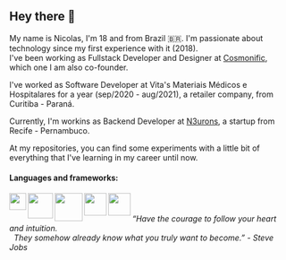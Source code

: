 ## Hey there 👋

My name is Nicolas, I'm 18 and from Brazil 🇧🇷. I'm passionate about technology since my first experience with it (2018).<br/>
I've been working as Fullstack Developer and Designer at [Cosmonific](https://www.cosmonific.com), which one I am also co-founder.

I've worked as Software Developer at Vita's Materiais Médicos e Hospitalares for a year (sep/2020 - aug/2021), a retailer company, from Curitiba - Paraná.

Currently, I'm workins as Backend Developer at [N3urons](https://www.n3urons.com), a startup from Recife - Pernambuco.

At my repositories, you can find some experiments with a little bit of everything that I've learning in my career until now.

#### Languages and frameworks:

<img src="https://assets.fontsinuse.com/static/use-media-items/17/16215/full-1052x1052/56702c8b/js.png?resolution=0" width="30" align="left" /> 
<img src="https://upload.wikimedia.org/wikipedia/commons/thumb/a/a7/React-icon.svg/1280px-React-icon.svg.png" width="45" align="left" /> 
<img src="https://upload.wikimedia.org/wikipedia/commons/thumb/8/8e/Nextjs-logo.svg/800px-Nextjs-logo.svg.png" width="50" align="left" /> 
<img src="https://cdn.iconscout.com/icon/free/png-256/nodejs-226032.png" width="40" align="left" /> 
<img src="https://d33wubrfki0l68.cloudfront.net/e937e774cbbe23635999615ad5d7732decad182a/26072/logo-small.ede75a6b.svg" width="40" align="left" /> 
<!-- <img src="https://cdn.iconscout.com/icon/free/png-512/php-2038871-1720084.png" width="40" align="left" /> -->
<!-- <img src="https://cdn3.iconfinder.com/data/icons/logos-and-brands-adobe/512/267_Python-512.png" width="35" align="left" /> -->
<!-- <img src="https://cdn.iconscout.com/icon/free/png-512/django-12-1175186.png" width="40" /> -->
<br />

###### “Have the courage to follow your heart and intuition.<br/>&nbsp;&nbsp;They somehow already know what you truly want to become.” - Steve Jobs
